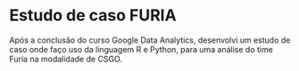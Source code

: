 # Estudo de caso FURIA

Após a conclusão do curso Google Data Analytics, desenvolvi um estudo de caso onde faço uso da linguagem R e Python, para uma análise do time Furia na modalidade de CSGO.
